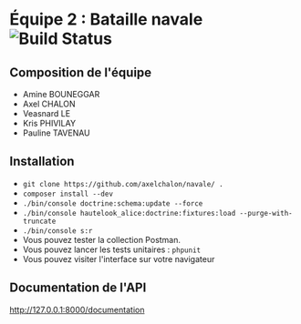 # Équipe 2 : Bataille navale ![Build Status](https://travis-ci.org/axelchalon/navale.svg?branch=master)

## Composition de l'équipe
 * Amine BOUNEGGAR
 * Axel CHALON
 * Veasnard LE
 * Kris PHIVILAY
 * Pauline TAVENAU

## Installation
 * `git clone https://github.com/axelchalon/navale/ .`
 * `composer install --dev`
 * `./bin/console doctrine:schema:update --force`
 * `./bin/console hautelook_alice:doctrine:fixtures:load --purge-with-truncate`
 * `./bin/console s:r`
 * Vous pouvez tester la collection Postman.
 * Vous pouvez lancer les tests unitaires : `phpunit`
 * Vous pouvez visiter l'interface sur votre navigateur

## Documentation de l'API
http://127.0.0.1:8000/documentation